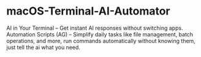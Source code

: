 # macOS-Terminal-AI-Automator
AI in Your Terminal – Get instant AI responses without switching apps. Automation Scripts (AG) – Simplify daily tasks like file management, batch operations, and more, run commands automatically without knowing them, just tell the ai what you need.
